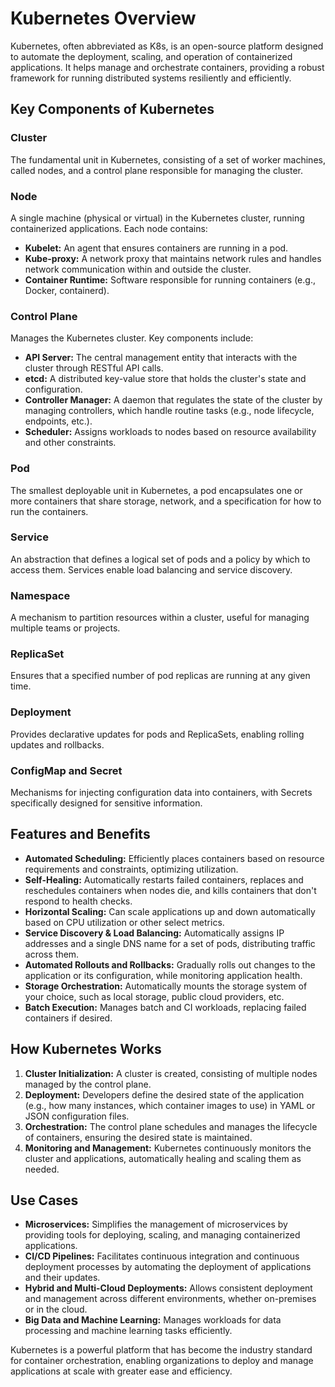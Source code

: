 # Kubernetes Overview

Kubernetes, often abbreviated as K8s, is an open-source platform designed to automate the deployment, scaling, and operation of containerized applications. It helps manage and orchestrate containers, providing a robust framework for running distributed systems resiliently and efficiently.

## Key Components of Kubernetes

### Cluster
The fundamental unit in Kubernetes, consisting of a set of worker machines, called nodes, and a control plane responsible for managing the cluster.

### Node
A single machine (physical or virtual) in the Kubernetes cluster, running containerized applications. Each node contains:
- **Kubelet:** An agent that ensures containers are running in a pod.
- **Kube-proxy:** A network proxy that maintains network rules and handles network communication within and outside the cluster.
- **Container Runtime:** Software responsible for running containers (e.g., Docker, containerd).

### Control Plane
Manages the Kubernetes cluster. Key components include:
- **API Server:** The central management entity that interacts with the cluster through RESTful API calls.
- **etcd:** A distributed key-value store that holds the cluster's state and configuration.
- **Controller Manager:** A daemon that regulates the state of the cluster by managing controllers, which handle routine tasks (e.g., node lifecycle, endpoints, etc.).
- **Scheduler:** Assigns workloads to nodes based on resource availability and other constraints.

### Pod
The smallest deployable unit in Kubernetes, a pod encapsulates one or more containers that share storage, network, and a specification for how to run the containers.

### Service
An abstraction that defines a logical set of pods and a policy by which to access them. Services enable load balancing and service discovery.

### Namespace
A mechanism to partition resources within a cluster, useful for managing multiple teams or projects.

### ReplicaSet
Ensures that a specified number of pod replicas are running at any given time.

### Deployment
Provides declarative updates for pods and ReplicaSets, enabling rolling updates and rollbacks.

### ConfigMap and Secret
Mechanisms for injecting configuration data into containers, with Secrets specifically designed for sensitive information.

## Features and Benefits

- **Automated Scheduling:** Efficiently places containers based on resource requirements and constraints, optimizing utilization.
- **Self-Healing:** Automatically restarts failed containers, replaces and reschedules containers when nodes die, and kills containers that don't respond to health checks.
- **Horizontal Scaling:** Can scale applications up and down automatically based on CPU utilization or other select metrics.
- **Service Discovery & Load Balancing:** Automatically assigns IP addresses and a single DNS name for a set of pods, distributing traffic across them.
- **Automated Rollouts and Rollbacks:** Gradually rolls out changes to the application or its configuration, while monitoring application health.
- **Storage Orchestration:** Automatically mounts the storage system of your choice, such as local storage, public cloud providers, etc.
- **Batch Execution:** Manages batch and CI workloads, replacing failed containers if desired.

## How Kubernetes Works

1. **Cluster Initialization:** A cluster is created, consisting of multiple nodes managed by the control plane.
2. **Deployment:** Developers define the desired state of the application (e.g., how many instances, which container images to use) in YAML or JSON configuration files.
3. **Orchestration:** The control plane schedules and manages the lifecycle of containers, ensuring the desired state is maintained.
4. **Monitoring and Management:** Kubernetes continuously monitors the cluster and applications, automatically healing and scaling them as needed.

## Use Cases

- **Microservices:** Simplifies the management of microservices by providing tools for deploying, scaling, and managing containerized applications.
- **CI/CD Pipelines:** Facilitates continuous integration and continuous deployment processes by automating the deployment of applications and their updates.
- **Hybrid and Multi-Cloud Deployments:** Allows consistent deployment and management across different environments, whether on-premises or in the cloud.
- **Big Data and Machine Learning:** Manages workloads for data processing and machine learning tasks efficiently.

Kubernetes is a powerful platform that has become the industry standard for container orchestration, enabling organizations to deploy and manage applications at scale with greater ease and efficiency.
